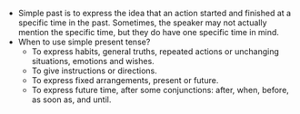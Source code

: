 * Simple past is to express the idea that an action started and finished at a specific time in the past. Sometimes, the speaker may not actually mention the specific time, but they do have one specific time in mind.
* When to use simple present tense?
    * To express habits, general truths, repeated actions or unchanging situations, emotions and wishes.
    * To give instructions or directions.
    * To express fixed arrangements, present or future.
    * To express future time, after some conjunctions: after, when, before, as soon as, and until.